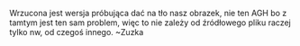 Wrzucona jest wersja próbująca dać na tło nasz obrazek, nie ten AGH bo z tamtym jest ten sam problem, więc to nie zależy od źródłowego pliku raczej tylko nw, od czegoś innego. ~Zuzka
